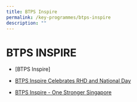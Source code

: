 ```yaml
---
title: BTPS Inspire
permalink: /key-programmes/btps-inspire
description: ""
---
```

# BTPS INSPIRE
* [BTPS Inspire][](/files/BTPS%20Inspire.pdf)

* [BTPS Inspire Celebrates RHD and National Day](https://sites.google.com/moe.edu.sg/btpsinspire2020/btps-inspire-2020?authuser=0)

* [ BTPS Inspire - One Stronger Singapore](https://youtu.be/mTCpIhohUvA)